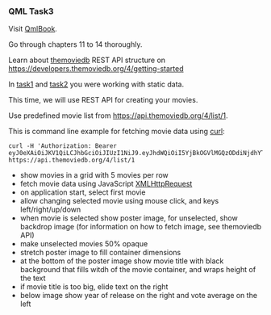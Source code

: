 ### QML Task3

Visit [QmlBook](https://qmlbook.github.io).

Go through chapters 11 to 14 thoroughly.

Learn about [themoviedb](https://www.themoviedb.org) REST API structure on
https://developers.themoviedb.org/4/getting-started

In [task1](../task1) and [task2](../task2) you were working with static data.

This time, we will use REST API for creating your movies.

Use predefined movie list from https://api.themoviedb.org/4/list/1.

This is command line example for fetching movie data using [curl](https://curl.haxx.se):
```
curl -H 'Authorization: Bearer eyJ0eXAiOiJKV1QiLCJhbGciOiJIUzI1NiJ9.eyJhdWQiOiI5YjBkOGVlMGQzODdiNjdhYTY0ZjAzZDllODM5MmViMyIsInN1YiI6IjU2MjlmNDBlYzNhMzY4MWI1ZTAwMTkxMyIsInNjb3BlcyI6WyJhcGlfcmVhZCJdLCJ2ZXJzaW9uIjoxfQ.UxgW0dUhS62m41KjqEf35RWfpw4ghCbnSmSq4bsB32o' https://api.themoviedb.org/4/list/1
```

* show movies in a grid with 5 movies per row
* fetch movie data using JavaScript [XMLHttpRequest](https://developer.mozilla.org/en-US/docs/Web/API/XMLHttpRequest)
* on application start, select first movie
* allow changing selected movie using mouse click, and keys left/right/up/down
* when movie is selected show poster image, for unselected, show backdrop image (for information on how to fetch image, see themoviedb API)
* make unselected movies 50% opaque
* stretch poster image to fill container dimensions
* at the bottom of the poster image show movie title with black background that fills witdh of the movie container, and wraps height of the text
* if movie title is too big, elide text on the right
* below image show year of release on the right and vote average on the left
